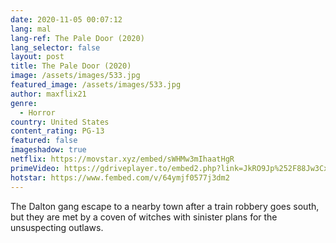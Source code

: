 ```yaml
---
date: 2020-11-05 00:07:12
lang: mal
lang-ref: The Pale Door (2020)
lang_selector: false
layout: post
title: The Pale Door (2020)
image: /assets/images/533.jpg
featured_image: /assets/images/533.jpg
author: maxflix21
genre:
  - Horror
country: United States
content_rating: PG-13
featured: false
imageshadow: true
netflix: https://movstar.xyz/embed/sWHMw3mIhaatHgR
primeVideo: https://gdriveplayer.to/embed2.php?link=JkRO9Jp%252F88Jw3CxoYWaIHwwMmb9n%252F5dRLDJ1ZE%252FFwHZLbYa5JIWEg1avTuktH%252F0A3QA47al7ZTaMhWCOyPx3UOM1XgfD7W8DTzzjEub5BXoOLIs4WD3%252F0I3aE5NCAXjAjqWm%252Fz30qcJroYUbVYAkY50Q0Xy0VbZPznVxBvPG%252BvR5eeUtbdiL6%252B%252F3H8NVBcd%252Fc%253D
hotstar: https://www.fembed.com/v/64ymjf0577j3dm2
---
```

The Dalton gang escape to a nearby town after a train robbery goes south, but they are met by a coven of witches with sinister plans for the unsuspecting outlaws.